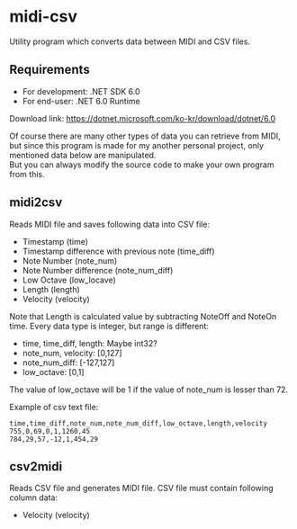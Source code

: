 # midi-csv
Utility program which converts data between MIDI and CSV files.

## Requirements
- For development: .NET SDK 6.0
- For end-user: .NET 6.0 Runtime

Download link: https://dotnet.microsoft.com/ko-kr/download/dotnet/6.0

Of course there are many other types of data you can retrieve from MIDI, but since this program is made for my another personal project, only mentioned data below are manipulated.  
But you can always modify the source code to make your own program from this.

## midi2csv
Reads MIDI file and saves following data into CSV file:
- Timestamp (time)
- Timestamp difference with previous note (time_diff)
- Note Number (note_num)
- Note Number difference (note_num_diff)
- Low Octave (low_locave)
- Length (length)
- Velocity (velocity)

Note that Length is calculated value by subtracting NoteOff and NoteOn time.
Every data type is integer, but range is different:
- time, time_diff, length: Maybe int32?
- note_num, velocity: [0,127]
- note_num_diff: [-127,127]
- low_octave: [0,1]

The value of low_octave will be 1 if the value of note_num is lesser than 72.


Example of csv text file:
```csv
time,time_diff,note_num,note_num_diff,low_octave,length,velocity
755,0,69,0,1,1260,45
784,29,57,-12,1,454,29
```

## csv2midi
Reads CSV file and generates MIDI file.
CSV file must contain following column data:
- Velocity (velocity)


